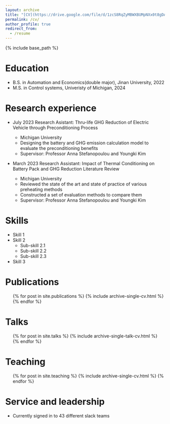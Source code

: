 ```yaml
---
layout: archive
title: "[CV](https://drive.google.com/file/d/1zcS8RqZyMBWXBUMpNXx0t8gDAK3uP_8_/view?usp=sharing)"
permalink: /cv/
author_profile: true
redirect_from:
  - /resume
---
```


{% include base_path %}

Education
======
* B.S. in Automation and Economics(double major), Jinan University, 2022
* M.S. in Control systems, Univeristy of Michigan, 2024

Research experience
======
* July 2023 Research Asistant: Thru-life GHG Reduction of Electric Vehicle through Preconditioning Process
  * Michigan University
  * Designing the battery and GHG emission calculation model to evaluate the preconditioning benefits
  * Supervisor: Professor Anna Stefanopoulou and Youngki Kim

* March 2023 Research Assistant: Impact of Thermal Conditioning on Battery Pack and GHG Reduction Literature Review
  * Michigan University
  * Reviewed the state of the art and state of practice of various preheating methods 
  * Constructed a set of evaluation methods to compare them
  * Supervisor: Professor Anna Stefanopoulou and Youngki Kim
  
Skills
======
* Skill 1
* Skill 2
  * Sub-skill 2.1
  * Sub-skill 2.2
  * Sub-skill 2.3
* Skill 3

Publications
======
  <ul>{% for post in site.publications %}
    {% include archive-single-cv.html %}
  {% endfor %}</ul>
  
Talks
======
  <ul>{% for post in site.talks %}
    {% include archive-single-talk-cv.html %}
  {% endfor %}</ul>
  
Teaching
======
  <ul>{% for post in site.teaching %}
    {% include archive-single-cv.html %}
  {% endfor %}</ul>
  
Service and leadership
======
* Currently signed in to 43 different slack teams
